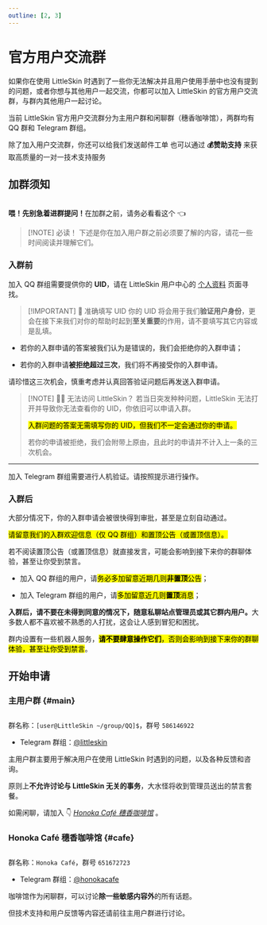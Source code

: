 ```yaml
---
outline: [2, 3]
---
```


<script setup>
import { faUser } from '@fortawesome/free-solid-svg-icons'
</script>

# 官方用户交流群

如果你在使用 LittleSkin 时遇到了一些你无法解决并且用户使用手册中也没有提到的问题，或者你想与其他用户一起交流，你都可以加入 LittleSkin 的官方用户交流群，与群内其他用户一起讨论。

当前 LittleSkin 官方用户交流群分为主用户群和闲聊群（穗香咖啡馆），两群均有 QQ 群和 Telegram 群组。

<NCard title="📬️ 通过邮件发送工单" link="/email" >
除了加入用户交流群，你还可以给我们发送邮件工单
</NCard>
<NCard title="🧑‍🔬 一对一技术支持" link="https://afdian.net/a/tnqzh123" >
也可以通过 <strong>💰赞助支持</strong> 来获取高质量的一对一技术支持服务
</NCard>

## 加群须知

<br />
<NCard title="👀 寻求帮助的正确姿势" link="./problems">
<strong>喂！先别急着进群提问！</strong>在加群之前，请务必看看这个 👈
</NCard>

> [!NOTE] 必读！
> 下述是你在加入用户群之前必须要了解的内容，请花一些时间阅读并理解它们。

### 入群前

加入 QQ 群组需要提供你的 **UID**，请在 LittleSkin 用户中心的 [<BSSection><FA :icon="faUser" /> 个人资料</BSSection>](https://littleskin.cn/user/profile) 页面寻找。

> [!IMPORTANT] 🧐 准确填写 UID
> 你的 UID 将会用于我们**验证用户身份**，更会在接下来我们对你的帮助时起到**至关重要**的作用，请不要填写其它内容或是乱填。

- 若你的入群申请的答案被我们认为是错误的，我们会拒绝你的入群申请；

- 若你的入群申请**被拒绝超过三次**，我们将不再接受你的入群申请。

请珍惜这三次机会，慎重考虑并认真回答验证问题后再发送入群申请。

> [!NOTE] 😵‍💫 无法访问 LittleSkin？
> 若当日突发种种问题，LittleSkin 无法打开并导致你无法查看你的 UID，你依旧可以申请入群。
>
> <mark>入群问题的答案无需填写你的 UID，但我们不一定会通过你的申请。</mark>
>
> 若你的申请被拒绝，我们会附带上原由，且此时的申请并不计入上一条的三次机会。

---

加入 Telegram 群组需要进行人机验证。请按照提示进行操作。

### 入群后

大部分情况下，你的入群申请会被很快得到审批，甚至是立刻自动通过。

<mark>请留意我们的入群欢迎信息（仅 QQ 群组）和置顶公告（或置顶信息）。</mark>

若不阅读置顶公告（或置顶信息）就直接发言，可能会影响到接下来你的群聊体验，甚至让你受到禁言。

- 加入 QQ 群组的用户，请<mark>务必多加留意近期几则**非置顶**公告</mark>；

- 加入 Telegram 群组的用户，请<mark>多加留意近几则**置顶**消息</mark>；

<strong>入群后，请不要在未得到同意的情况下，随意私聊站点管理员或其它群内用户。</strong>大多数人都不喜欢被不熟悉的人打扰，这会让人感到冒犯和困扰。

群内设置有一些机器人服务，<mark>**请不要肆意操作它们**，否则会影响到接下来你的群聊体验，甚至让你受到禁言</mark>。

## 开始申请

### 主用户群 {#main}

<p style="margin-bottom: 2em"></p>

<NCard title="🥰 加入 [user@LittleSkin ~/group/QQ]$" link="https://jq.qq.com/?_wv=1027&k=5uVljsY" target="_blank">
群名称：<code>[user@LittleSkin ~/group/QQ]$</code>，群号 <code>586146922</code>
</NCard>

- Telegram 群组：[@littleskin](https://t.me/littleskin)

主用户群主要用于解决用户在使用 LittleSkin 时遇到的问题，以及各种反馈和咨询。

原则上**不允许讨论与 LittleSkin 无关的事务**，大水怪将收到管理员送出的禁言套餐。

如需闲聊，请加入 👇 [_Honoka Café 穗香咖啡馆_](#cafe) 。

### Honoka Café 穗香咖啡馆 {#cafe}

<p style="margin-bottom: 2em"></p>

<NCard title="☕ 加入 Honoka Café" link="https://jq.qq.com/?_wv=1027&k=3S0sYT6C" target="_blank">
群名称：<code>Honoka Café</code>，群号 <code>651672723</code>
</NCard>

- Telegram 群组：[@honokacafe](https://t.me/honokacafe)

咖啡馆作为闲聊群，可以讨论**除一些敏感内容外**的所有话题。

但技术支持和用户反馈等内容还请前往主用户群进行讨论。
